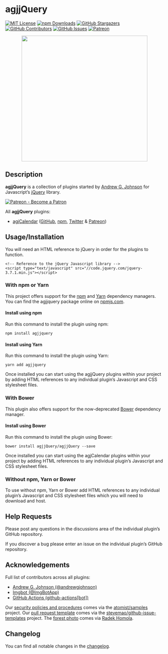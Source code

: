 # agjjQuery

[![MIT License](https://img.shields.io/badge/license-MIT-0366d6.png?colorB=0366d6&style=flat-square)](https://github.com/agjjQuery/agjjQuery/blob/main/LICENSE)
[![npm Downloads](https://agjjQuery.org/documentation/agjjQuery.org/images/downloads-badge.png)](https://agjjQuery.org/statistics/#downloads)
[![GitHub Stargazers](https://agjjQuery.org/documentation/agjjQuery.org/images/stargazers-badge.png)](https://agjjQuery.org/statistics/#stargazers)
[![GitHub Contributors](https://agjjQuery.org/documentation/agjjQuery.org/images/contributors-badge.png)](https://agjjQuery.org/statistics/#contributors)
[![GitHub Issues](https://agjjQuery.org/documentation/agjjQuery.org/images/issues-badge.png)](https://agjjQuery.org/statistics/#open-issues)
[![Patreon](https://agjjQuery.org/documentation/agjjQuery.org/images/patreon-badge.png)](https://patreon.com/agjopensource)

<p align="center"><a href="https://agjjQuery.org/" title=""><img src="https://agjjQuery.org/documentation/agjjQuery.org/images/avatar.png" alt="" title="" width="400" id="avatar" /></a></p>

## Description

**agjjQuery** is a collection of plugins started by [Andrew G. Johnson](https://github.com/andrewgjohnson) for Javascript’s [jQuery](https://jquery.com) library.

[![Patreon - Become a Patron](https://raster.shields.io/badge/Patreon%20-become%20a%20Patron-FD334A.png?style=for-the-badge&logo=patreon&logoColor=FD334A)](https://patreon.com/agjopensource)

All **agjjQuery** plugins:
 * [agjCalendar](https://agjCalendar.agjjQuery.org/) ([GitHub](https://github.com/andrewgjohnson/agjCalendar), [npm](https://www.npmjs.com/package/agjcalendar), [Twitter](https://twitter.com/agjjQuery) & [Patreon](https://patreon.com/agjopensource))

## Usage/Installation

You will need an HTML reference to jQuery in order for the plugins to function.

    <!-- Reference to the jQuery Javascript library -->
    <script type="text/javascript" src="//code.jquery.com/jquery-3.7.1.min.js"></script>

### With npm or Yarn

This project offers support for the [npm](https://www.npmjs.com/) and [Yarn](https://yarnpkg.com/) dependency managers. You can find the agjjquery package online on [npmjs.com](https://www.npmjs.com/package/agjjquery).

#### Install using npm

Run this command to install the plugin using npm:

    npm install agjjquery

#### Install using Yarn

Run this command to install the plugin using Yarn:

    yarn add agjjquery

Once installed you can start using the agjjQuery plugins within your project by adding HTML references to any individual plugin’s Javascript and CSS stylesheet files.

### With Bower

This plugin also offers support for the now-deprecated [Bower](https://bower.io/) dependency manager.

#### Install using Bower

Run this command to install the plugin using Bower:

    bower install agjjQuery/agjjQuery --save

Once installed you can start using the agjCalendar plugins within your project by adding HTML references to any individual plugin’s Javascript and CSS stylesheet files.

### Without npm, Yarn or Bower

To use without npm, Yarn or Bower add HTML references to any individual plugin’s Javascript and CSS stylesheet files which you will need to download and host.

## Help Requests

Please post any questions in the discussions area of the individual plugin’s GitHub repository.

If you discover a bug please enter an issue on the individual plugin’s GitHub repository.

## Acknowledgements

Full list of contributors across all plugins:
 * [Andrew G. Johnson (@andrewgjohnson)](https://github.com/andrewgjohnson)
 * [Imgbot (@ImgBotApp)](https://github.com/ImgBotApp)
 * [GitHub Actions (github-actions[bot])](https://github.com/features/actions)

Our [security policies and procedures](https://github.com/agjjQuery/agjjQuery/blob/main/.github/SECURITY.md) comes via the [atomist/samples](https://github.com/atomist/samples/blob/master/SECURITY.md) project. Our [pull request template](https://github.com/agjjQuery/agjjQuery/blob/main/.github/PULL_REQUEST_TEMPLATE.md) comes via the [stevemao/github-issue-templates](https://github.com/stevemao/github-issue-templates) project. The [forest photo](https://unsplash.com/photos/RfTD9NoLMEE) comes via [Radek Homola](https://unsplash.com/@radekhomola).

## Changelog

You can find all notable changes in the [changelog](https://github.com/agjjQuery/agjjQuery/blob/main/CHANGELOG.md).
